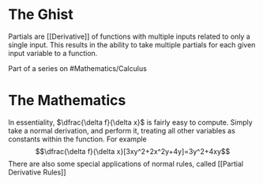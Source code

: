 # The Ghist
Partials are [[Derivative]] of functions with multiple inputs related to only a single input. This results in the ability to take multiple partials for each given input variable to a function.

Part of a series on #Mathematics/Calculus 

# The Mathematics
In essentiality, $\dfrac{\delta f}{\delta x}$ is fairly easy to compute. Simply take a normal derivation, and perform it, treating all other variables as constants within the function. For example $$\dfrac{\delta f}{\delta x}[3xy^2+2x^2y+4y]=3y^2+4xy$$There are also some special applications of normal rules, called [[Partial Derivative Rules]]